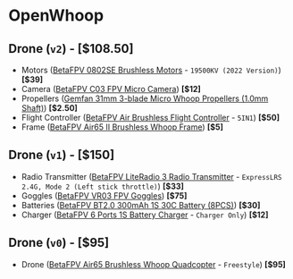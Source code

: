 # OpenWhoop

<!-- ## Drone (v3) -->

<!-- - [PP 2.4 GHz Rx](https://github.com/ExpressLRS/ExpressLRS-Hardware/tree/master/PCB/2400MHz/RX_PP) -->
<!--   - PCB: -->
<!--     - Layers: 2 -->
<!--     - PCB Thickness: 0.8mm -->
<!--     - Surface Finish: ENIG -->
<!--     - Via Covering: Tented -->
<!--     - Confirm Production file: Yes #TEMP -->
<!--     - Mark on PCB: Remove Mark #TEMP -->
<!--     - PCB Remark: This is a 10x10 mm 2.4 GHz RF board. Please ensure minimal trace edge burrs and precise alignment. #TEMP -->
<!--   - PCBA: -->
<!--     - Assembly Side: Bottom Side -->
<!--     - Confirm Parts Placement: Yes #TEMP -->
<!--     - Stencil Storage: Yes #TEMP -->
<!--     - Photo Confirmation: Yes #TEMP -->
<!--     - Board Cleaning: Yes #TEMP -->
<!--     - Bake Components: Yes (Bake all moisture-sensitive components according to their MSL classification prior to assembly.) #TEMP -->
<!--     - Depanel boards & edge rail before delivery: ??? #TEMP -->
<!--     - Nitrogen reflow soldering: Yes #TEMP -->
<!--     - PCBA remark: Verify placement and orientation of SX1280 and RF filter (2450FM07D0034T). Orientation is critical for RF performance. #TEMP -->
<!--   - Stencil: -->
<!--     - Nano-Coating: Yes #TEMP -->
<!--     - Polishing Process: Electropolishing #TEMP -->
<!--     - Confirm Production file: Yes #TEMP -->
<!--     - Engrave Text: PP_RX_SX1280_v1.0_ELRS -->
<!--     - Stencil Remark: Stencil for ELRS_RX_PP_v1.0. Fine-pitch accuracy required for SX1280 and RF filter. #TEMP -->
<!-- - [FC_ESC_STM32F405RG_26x26](https://github.com/phonght32/OpenDrone_AIO_FC_F405_HW) -->
<!-- - [OVX306 VTx](https://www.koptery.cz/vysilace/ovx306-vtx/) -->
<!-- - Battery Cable ([BetaFPV BT2.0 Whoop Cable Pigtail](https://betafpv.com/products/bt2-0-1s-whoop-cable-pigtail?variant=40413174169734) - ``BT2.0 U Cable Pigtail (40mm)``) -->

<!-- --- -->

<!-- \+ everything from ``Drone (v1)`` [$150] -->
<!-- \+ everything from ``Drone (v2)`` [$108.50] -->

## Drone (``v2``) - [$108.50]  

- Motors ([BetaFPV 0802SE Brushless Motors](https://betafpv.com/collections/brushless-motors/products/0802se-22000kv-brushless-motors) - ``19500KV (2022 Version)``) **[$39]**  
- Camera ([BetaFPV C03 FPV Micro Camera](https://betafpv.com/collections/camera-vtx/products/c03-fpv-micro-camera)) **[$12]**  
- Propellers ([Gemfan 31mm 3-blade Micro Whoop Propellers (1.0mm Shaft)](https://betafpv.com/collections/31mm-propellers/products/31mm-3-blade-micro-whoop-propellers-1-0mm-shaft-1?variant=31459398058118)) **[$2.50]**  
- Flight Controller ([BetaFPV Air Brushless Flight Controller](https://betafpv.com/products/air-brushless-flight-controller?variant=41142912745606) - ``5IN1``) **[$50]**  
- Frame ([BetaFPV Air65 II Brushless Whoop Frame](https://betafpv.com/products/air65-ii-brushless-whoop-frame?variant=42083838984326)) **[$5]**  
<!-- - **OPTIONAL**: Antenna ([TrueRC Singularity 5.8](https://www.truerc.ca/shop/5-8ghz-2/transmitter/singularity-5-8) - ``RHCP, U.FL short 40mm``) -->  

## Drone (``v1``) - [$150]  

- Radio Transmitter ([BetaFPV LiteRadio 3 Radio Transmitter](https://betafpv.com/products/literadio-3-radio-transmitter) - ``ExpressLRS 2.4G, Mode 2 (Left stick throttle)``) **[$33]**  
- Goggles ([BetaFPV VR03 FPV Goggles](https://betafpv.com/products/vr03-fpv-goggles)) **[$75]**  
- Batteries ([BetaFPV BT2.0 300mAh 1S 30C Battery (8PCS)](https://betafpv.com/collections/batt-1s/products/bt2-0-300mah-1s-30c-battery-8pcs)) **[$30]**  
- Charger ([BetaFPV 6 Ports 1S Battery Charger](https://betafpv.com/products/bt2-0-ph2-0-1s-lipo-charger-adapter?variant=39395618586758) - ``Charger Only``) **[$12]**  

## Drone (``v0``) - [$95]  

- Drone ([BetaFPV Air65 Brushless Whoop Quadcopter](https://betafpv.com/products/air65-brushless-whoop-quadcopter?variant=41111519494278) - ``Freestyle``) **[$95]**  
